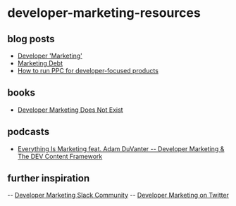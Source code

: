 # developer-marketing-resources

## blog posts

- [Developer 'Marketing'](https://helenmin.com/blog/marketing-to-developers)
- [Marketing Debt](https://helenmin.com/blog/marketing-debt)
- [How to run PPC for developer-focused products](https://www.poweredbysearch.com/blog/ppc-for-developers/)

## books

- [Developer Marketing Does Not Exist](https://everydeveloper.com/developer-marketing/book/)

## podcasts

- [Everything Is Marketing feat. Adam DuVanter -- Developer Marketing & The DEV Content Framework](https://share.transistor.fm/s/88a48277)

## further inspiration

-- [Developer Marketing Slack Community](https://marketingto.dev/)
-- [Developer Marketing on Twitter](https://twitter.com/i/lists/1647975061150728195)
